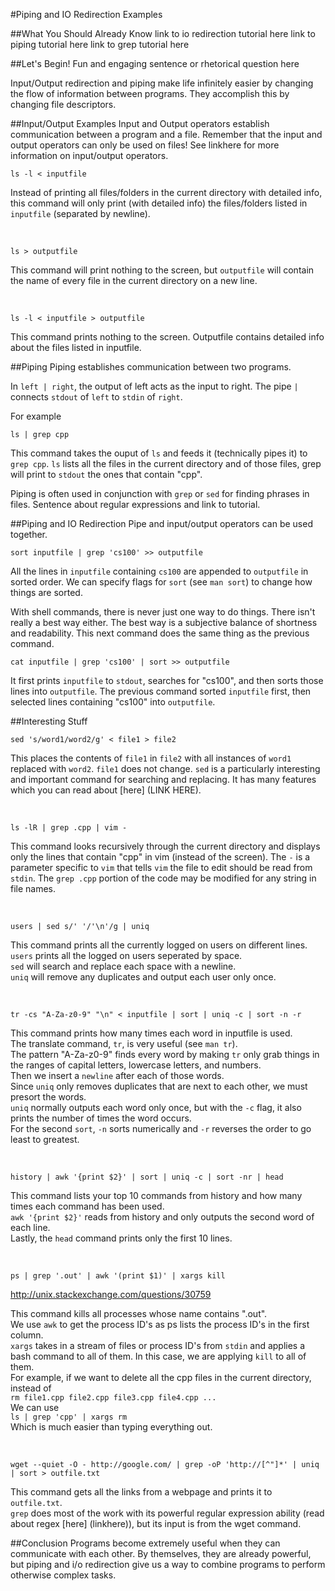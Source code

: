 #Piping and IO Redirection Examples


##What You Should Already Know
link to io redirection tutorial here
link to piping tutorial here
link to grep tutorial here

##Let's Begin!
Fun and engaging sentence or rhetorical question here

Input/Output redirection and piping make life infinitely easier by changing the flow of information between programs.
They accomplish this by changing file descriptors.

##Input/Output Examples
Input and Output operators establish communication between a program and a file.
Remember that the input and output operators can only be used on files! See linkhere for more information on input/output operators.
```
ls -l < inputfile
```
Instead of printing all files/folders in the current directory with detailed info, this command will only print (with detailed info) the files/folders listed in `inputfile` (separated by newline).

&nbsp;

```
ls > outputfile
```
This command will print nothing to the screen, but `outputfile` will contain the name of every file in the current directory on a new line.
 
&nbsp;

```
ls -l < inputfile > outputfile
```
This command prints nothing to the screen.
Outputfile contains detailed info about the files listed in inputfile.



##Piping
Piping establishes communication between two programs.

In `left | right`, the output of left acts as the input to right.
The pipe `|` connects `stdout` of `left` to `stdin` of `right`.

For example
```
ls | grep cpp
```
This command takes the ouput of `ls` and feeds it (technically pipes it) to `grep cpp`.
`ls` lists all the files in the current directory and of those files, grep will print to `stdout` the ones that contain "cpp".

Piping is often used in conjunction with `grep` or `sed` for finding phrases in files.
Sentence about regular expressions and link to tutorial.

##Piping and IO Redirection
Pipe and input/output operators can be used together.

```
sort inputfile | grep 'cs100' >> outputfile
```
All the lines in `inputfile` containing `cs100` are appended to `outputfile` in sorted order.
We can specify flags for `sort` (see `man sort`) to change how things are sorted.

With shell commands, there is never just one way to do things.
There isn't really a best way either.
The best way is a subjective balance of shortness and readability.
This next command does the same thing as the previous command.
```
cat inputfile | grep 'cs100' | sort >> outputfile
```
It first prints `inputfile` to `stdout`, searches for "cs100", and then sorts those lines into `outputfile`.
The previous command sorted `inputfile` first, then selected lines containing "cs100" into `outputfile`.


##Interesting Stuff
```
sed 's/word1/word2/g' < file1 > file2
```
This places the contents of `file1` in `file2` with all instances of `word1` replaced with `word2`.
`file1` does not change.
`sed` is a particularly interesting and important command for searching and replacing.
It has many features which you can read about [here] (LINK HERE).  

&nbsp;

```
ls -lR | grep .cpp | vim -
```
This command looks recursively through the current directory and displays only the lines that contain "cpp" in vim (instead of the screen).
The `-` is a parameter specific to `vim` that tells `vim` the file to edit should be read from `stdin`.
The `grep .cpp` portion of the code may be modified for any string in file names.  

&nbsp;

```
users | sed s/' '/'\n'/g | uniq 
```
This command prints all the currently logged on users on different lines.  
`users` prints all the logged on users seperated by space.  
`sed` will search and replace each space with a newline.  
`uniq` will remove any duplicates and output each user only once.  
 
&nbsp;

```
tr -cs "A-Za-z0-9" "\n" < inputfile | sort | uniq -c | sort -n -r
```
This command prints how many times each word in inputfile is used.  
The translate command, `tr`, is very useful (see `man tr`).  
The pattern "A-Za-z0-9" finds every word by making `tr` only grab things in the ranges of capital letters, lowercase letters, and numbers.  
Then we insert a `newline` after each of those words.  
Since `uniq` only removes duplicates that are next to each other, we must presort the words.  
`uniq` normally outputs each word only once, but with the `-c` flag, it also prints the number of times the word occurs.  
For the second `sort`, `-n` sorts numerically and `-r` reverses the order to go least to greatest.  
  
&nbsp;

```
history | awk '{print $2}' | sort | uniq -c | sort -nr | head
```
This command lists your top 10 commands from history and how many times each command has been used.  
`awk '{print $2}'` reads from history and only outputs the second word of each line.  
Lastly, the `head` command prints only the first 10 lines.  

&nbsp;

```
ps | grep '.out' | awk '(print $1)' | xargs kill
```
http://unix.stackexchange.com/questions/30759

This command kills all processes whose name contains ".out".   
We use `awk` to get the process ID's as ps lists the process ID's in the first column.  
`xargs` takes in a stream of files or process ID's from `stdin` and applies a bash command to all of them. In this case, we are applying `kill` to all of them.  
For example, if we want to delete all the cpp files in the current directory, instead of  
`rm file1.cpp file2.cpp file3.cpp file4.cpp ...`  
We can use  
`ls | grep 'cpp' | xargs rm`    
Which is much easier than typing everything out.  
 
&nbsp;

```
wget --quiet -O - http://google.com/ | grep -oP 'http://[^"]*' | uniq | sort > outfile.txt
```
This command gets all the links from a webpage and prints it to `outfile.txt`.   
`grep` does most of the work with its powerful regular expression ability (read about regex [here] (linkhere)), but its input is from the wget command.  


##Conclusion
Programs become extremely useful when they can communicate with each other.
By themselves, they are already powerful, but piping and i/o redirection give us a way to combine programs to perform otherwise complex tasks.
